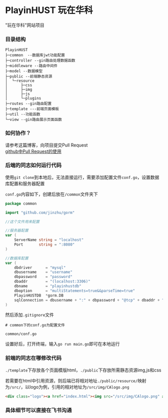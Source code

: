 # PlayinHUST 玩在华科
"玩在华科"网站项目

### 目录结构
```
PlayinHUST
├─common  --数据库jwt功能配置
├─controller --gin路由处理数据函数
├─middleware --路由中间件
├─model --数据模型
├─public --前端静态资源
│  └─resource
│      ├─css
│      ├─img
│      ├─js
│      └─plugins
├─routes --gin路由配置
├─template ---前端页面模板
├─util --功能函数
└─view --gin路由展示页面函数
```

### 如何协作？
请参考这篇博客，向项目提交Pull Request  
[github中Pull Request的使用](https://tsailooy.top/2023/10/30/github%E4%B8%ADPullRequest%E7%9A%84%E4%BD%BF%E7%94%A8/)

### 后端的同志如何运行代码
使用`git clone`到本地后，无法直接运行，需要添加配置文件`conf.go`，设置数据库配置和服务器配置

`conf.go`内容如下，创建后放在`/common`文件夹下
```go
package common

import "github.com/jinzhu/gorm"

//这个文件用来配置

//服务器配置
var (
	ServerName string = "localhost"
	Port       string = ":8080"
)

//数据库配置
var (
	dbdriver      = "mysql"
	dbusername    = "username"
	dbpassword    = "password"
	dbaddr        = "(localhost:3306)"
	dbname        = "playinhustdb"
	dboption      = "multiStatements=true&&parseTime=true"
	PlayinHUSTDB  *gorm.DB
	sqlConnection = dbusername + ":" + dbpassword + "@tcp" + dbaddr + "/" + dbname + "?" + dboption
)
```

然后添加`.gitignore`文件
```./gitignore
# common下的conf.go为配置文件

common/conf.go
```

设置好后，打开终端，输入`go run main.go`即可在本地运行

### 前端的同志在哪修改代码

`./template`下存放各个页面模版html，`./public`下存放所需静态资源img,js和css

若需要在html中引用资源，则后端已将相对地址`./public/resource/`映射为`/src/`，以logo为例，引用的相对地址为`/src/img/CAlogo.png`

```html
<div class="logo"><a href="index.html"><img src="/src/img/CAlogo.png" alt="Logo"></a></div>
```

### 具体细节可以直接在飞书沟通